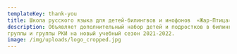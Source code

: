 ```yaml
---
templateKey: thank-you
title: Школа русского языка для детей-билингвов и инофонов  «Жар-Птица»
description: Объявляет дополнительный набор детей и подростков в билингвальные
группы и группы РКИ на новый учебный сезон 2021-2022.
image: /img/uploads/logo_cropped.jpg
---
```

